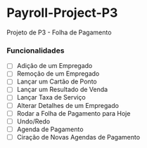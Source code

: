 # Payroll-Project-P3
Projeto de P3 - Folha de Pagamento

### Funcionalidades

- [ ] Adição de um Empregado
- [ ] Remoção de um Empregado
- [ ] Lançar um Cartão de Ponto
- [ ] Lançar um Resultado de Venda
- [ ] Lançar Taxa de Serviço
- [ ] Alterar Detalhes de um Empregado
- [ ] Rodar a Folha de Pagamento para Hoje
- [ ] Undo/Redo
- [ ] Agenda de Pagamento
- [ ] Ciração de Novas Agendas de Pagamento
